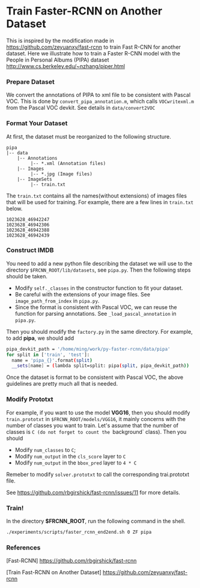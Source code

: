 # Train Faster-RCNN on Another Dataset

This is inspired by the modification made in https://github.com/zeyuanxy/fast-rcnn to train Fast R-CNN for another dataset.
Here we illustrate how to train a Faster R-CNN model with the People in Personal Albums (PIPA) dataset http://www.cs.berkeley.edu/~nzhang/piper.html

### Prepare Dataset
We convert the annotations of PIPA to xml file to be consistent with Pascal VOC. This is done by `convert_pipa_annotation.m`, which calls `VOCwritexml.m` from the Pascal VOC devkit. See details in `data/convert2VOC`

### Format Your Dataset

At first, the dataset must be reorganized to the following structure.
```
pipa
|-- data
    |-- Annotations
         |-- *.xml (Annotation files)
    |-- Images
         |-- *.jpg (Image files)
    |-- ImageSets
         |-- train.txt
```

The `train.txt` contains all the names(without extensions) of images files that will be used for training. For example, there are a few lines in `train.txt` below.

```
1023628_46942247
1023628_46942306
1023628_46942388
1023628_46942439
```

### Construct IMDB

You need to add a new python file describing the dataset we will use to the directory `$FRCNN_ROOT/lib/datasets`, see `pipa.py`. Then the following steps should be taken.
  - Modify `self._classes` in the constructor function to fit your dataset.
  - Be careful with the extensions of your image files. See `image_path_from_index` in `pipa.py`.
  - Since the format is consistent with Pascal VOC, we can reuse the function for parsing annotations. See `_load_pascal_annotation` in `pipa.py`.

Then you should modify the `factory.py` in the same directory. For example, to add **pipa**, we should add

```sh
pipa_devkit_path = '/home/ming/work/py-faster-rcnn/data/pipa'
for split in ['train', 'test']:
  name = 'pipa_{}'.format(split)
  __sets[name] = (lambda split=split: pipa(split, pipa_devkit_path))
```
Once the dataset is format to be consistent with Pascal VOC, the above guidelines are pretty much all that is needed.


### Modify Prototxt

For example, if you want to use the model **VGG16**, then you should modify `train.prototxt` in `$FRCNN_ROOT/models/VGG16`, it mainly concerns with the number of classes you want to train. Let's assume that the number of classes is `C (do not forget to count the `background` class). Then you should 
  - Modify `num_classes` to `C`;
  - Modify `num_output` in the `cls_score` layer to `C`
  - Modify `num_output` in the `bbox_pred` layer to `4 * C`

Remeber to modify `solver.prototxt` to call the corresponding trai.prototxt file. 

See https://github.com/rbgirshick/fast-rcnn/issues/11 for more details. 

### Train!

In the directory **$FRCNN_ROOT**, run the following command in the shell.

```sh
./experiments/scripts/faster_rcnn_end2end.sh 0 ZF pipa
```

### References

[Fast-RCNN] https://github.com/rbgirshick/fast-rcnn

[Train Fast-RCNN on Another Dataset] https://github.com/zeyuanxy/fast-rcnn